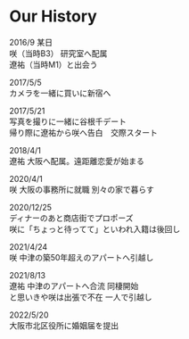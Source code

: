 # Our History

2016/9 某日  
咲（当時B3） 研究室へ配属  
遼祐（当時M1）と出会う

2017/5/5  
カメラを一緒に買いに新宿へ

2017/5/21  
写真を撮りに一緒に谷根千デート  
帰り際に遼祐から咲へ告白　交際スタート

2018/4/1  
遼祐 大阪へ配属。遠距離恋愛が始まる

2020/4/1  
咲 大阪の事務所に就職 別々の家で暮らす

2020/12/25  
ディナーのあと商店街でプロポーズ  
咲に「ちょっと待ってて」といわれ入籍は後回し

2021/4/24  
咲 中津の築50年超えのアパートへ引越し

2021/8/13  
遼祐 中津のアパートへ合流 同棲開始  
と思いきや咲は出張で不在 一人で引越し

2022/5/20  
大阪市北区役所に婚姻届を提出
